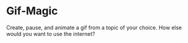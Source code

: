 # Gif-Magic
Create, pause, and animate a gif from a topic of your choice. How else would you want to use the internet?

